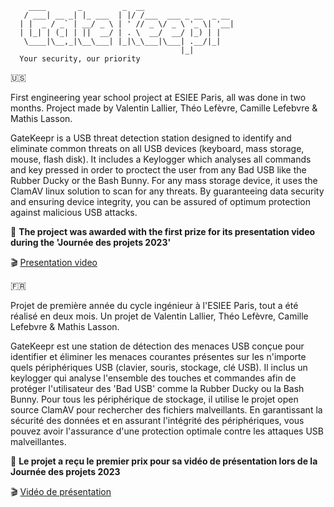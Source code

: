 
```
    ____       _         _  __                    
   / ___| __ _| |_ ___  | |/ /___  ___ _ __  _ __ 
  | |  _ / _` | __/ _ \ | ' // _ \/ _ \ '_ \| '__|
  | |_| | (_| | ||  __/ | . \  __/  __/ |_) | |   
   \____|\__,_|\__\___| |_|\_\___|\___| .__/|_|   
                                      |_|         
  Your security, our priority  
```


:us:

First engineering year school project at ESIEE Paris, all was done in two months. Project made by Valentin Lallier, Théo Lefèvre, Camille Lefebvre & Mathis Lasson. 

GateKeepr is a USB threat detection station designed to identify and eliminate common threats on all USB devices (keyboard, mass storage, mouse, flash disk). It includes a Keylogger which analyses all commands and key pressed in order to proctect the user from any Bad USB like the Rubber Ducky or the Bash Bunny. For any mass storage device, it uses the ClamAV linux solution to scan for any threats. By guaranteeing data security and ensuring device integrity, you can be assured of optimum protection against malicious USB attacks.

:1st_place_medal: **The project was awarded with the first prize for its presentation video during the 'Journée des projets 2023'**

:clapper: [Presentation video](https://www.youtube.com/watch?v=ST22Cu-a1sA)

:fr:

Projet de première année du cycle ingénieur à l'ESIEE Paris, tout a été réalisé en deux mois. Un projet de Valentin Lallier, Théo Lefèvre, Camille Lefebvre & Mathis Lasson. 

GateKeepr est une station de détection des menaces USB conçue pour identifier et éliminer les menaces courantes présentes sur les n'importe quels périphériques USB (clavier, souris, stockage, clé USB). Il inclus un keylogger qui analyse l'ensemble des touches et commandes afin de protéger l'utilisateur des 'Bad USB' comme la Rubber Ducky ou la Bash Bunny. Pour tous les périphérique de stockage, il utilise le projet open source ClamAV pour rechercher des fichiers malveillants. En garantissant la sécurité des données et en assurant l'intégrité des périphériques, vous pouvez avoir l'assurance d'une protection optimale contre les attaques USB malveillantes. 

:1st_place_medal: **Le projet a reçu le premier prix pour sa vidéo de présentation lors de la Journée des projets 2023**

:clapper: [Vidéo de présentation](https://www.youtube.com/watch?v=ST22Cu-a1sA)



